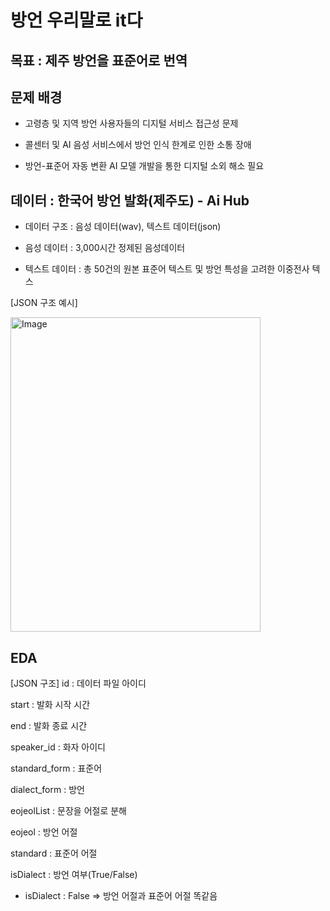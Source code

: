 # 방언 우리말로 it다

## 목표 : 제주 방언을 표준어로 번역
## 문제 배경 
- 고령층 및 지역 방언 사용자들의 디지털 서비스 접근성 문제

- 콜센터 및 AI 음성 서비스에서 방언 인식 한계로 인한 소통 장애

- 방언-표준어 자동 변환 AI 모델 개발을 통한 디지털 소외 해소 필요

## 데이터 : 한국어 방언 발화(제주도) - Ai Hub 
- 데이터 구조 : 음성 데이터(wav), 텍스트 데이터(json)

- 음성 데이터 : 3,000시간 정제된 음성데이터

- 텍스트 데이터 : 총 50건의 원본 표준어 텍스트 및 방언 특성을 고려한 이중전사 텍스

[JSON 구조 예시]

<img width="400" height="503" alt="Image" src="https://github.com/user-attachments/assets/3d013fe6-3bcd-4133-9533-290e2fa91045" />



## EDA 
[JSON 구조]
id : 데이터 파일 아이디

start : 발화 시작 시간

end : 발화 종료 시간

speaker_id : 화자 아이디

standard_form : 표준어

dialect_form : 방언

eojeolList : 문장을 어절로 분해

eojeol : 방언 어절

standard : 표준어 어절

isDialect : 방언 여부(True/False)


* isDialect : False => 방언 어절과 표준어 어절 똑같음 

